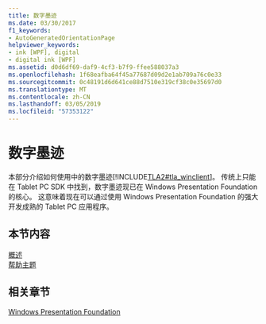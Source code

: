 ```yaml
---
title: 数字墨迹
ms.date: 03/30/2017
f1_keywords:
- AutoGeneratedOrientationPage
helpviewer_keywords:
- ink [WPF], digital
- digital ink [WPF]
ms.assetid: d0d6df69-daf9-4cf3-b7f9-ffee588037a3
ms.openlocfilehash: 1f68eafba64f45a77687d09d2e1ab709a76c0e33
ms.sourcegitcommit: 0c48191d6d641ce88d7510e319cf38c0e35697d0
ms.translationtype: MT
ms.contentlocale: zh-CN
ms.lasthandoff: 03/05/2019
ms.locfileid: "57353122"
---
```

# <a name="digital-ink"></a>数字墨迹
本部分介绍如何使用中的数字墨迹[!INCLUDE[TLA2#tla_winclient](../../../../includes/tla2sharptla-winclient-md.md)]。 传统上只能在 Tablet PC SDK 中找到，数字墨迹现已在 Windows Presentation Foundation 的核心。 这意味着现在可以通过使用 Windows Presentation Foundation 的强大开发成熟的 Tablet PC 应用程序。  
  
## <a name="in-this-section"></a>本节内容  
 [概述](digital-ink-overviews.md)  
  [帮助主题](digital-ink-how-to-topics.md)  
  
## <a name="related-sections"></a>相关章节  
 [Windows Presentation Foundation](../index.md)
